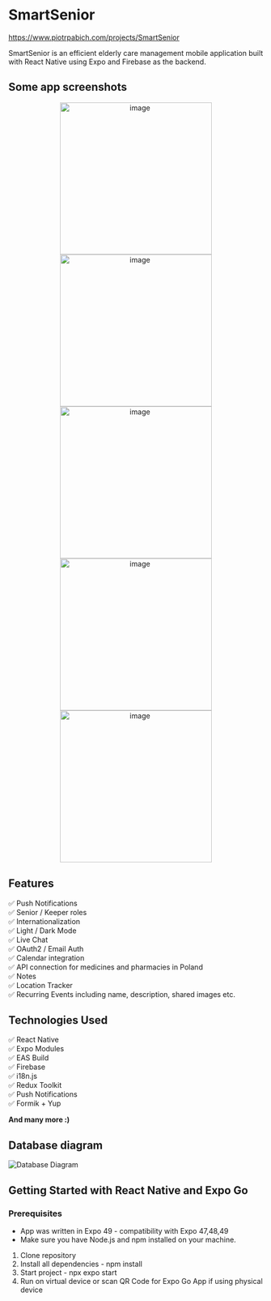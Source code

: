 # SmartSenior

https://www.piotrpabich.com/projects/SmartSenior

SmartSenior is an efficient elderly care management mobile application built with React Native using Expo and Firebase as the backend.

## Some app screenshots

<div style="text-align: center;">
    <img src="/img/01.webp" alt="image" width="300" height="auto">
    <img src="/img/02.webp" alt="image" width="300" height="auto">
    <img src="/img/03.webp" alt="image" width="300" height="auto">
    <img src="/img/04.webp" alt="image" width="300" height="auto">
    <img src="/img/05.webp" alt="image" width="300" height="auto">
</div>

## Features

✅ Push Notifications  
✅ Senior / Keeper roles  
✅ Internationalization  
✅ Light / Dark Mode  
✅ Live Chat  
✅ OAuth2 / Email Auth  
✅ Calendar integration  
✅ API connection for medicines and pharmacies in Poland  
✅ Notes  
✅ Location Tracker  
✅ Recurring Events including name, description, shared images etc.

## Technologies Used

✅ React Native  
✅ Expo Modules  
✅ EAS Build  
✅ Firebase  
✅ i18n.js  
✅ Redux Toolkit  
✅ Push Notifications  
✅ Formik + Yup

**And many more :)**

## Database diagram

![Database Diagram](img/database.png)

## Getting Started with React Native and Expo Go

### Prerequisites

- App was written in Expo 49 - compatibility with Expo 47,48,49
- Make sure you have Node.js and npm installed on your machine.

1. Clone repository
2. Install all dependencies - npm install
3. Start project - npx expo start
4. Run on virtual device or scan QR Code for Expo Go App if using physical device
